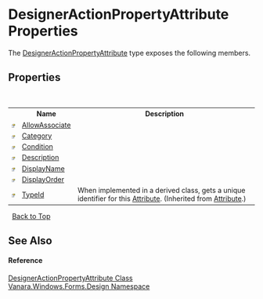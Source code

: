 # DesignerActionPropertyAttribute Properties
 

The <a href="f2f97ceb-70b8-97cf-6663-84b7d3342650">DesignerActionPropertyAttribute</a> type exposes the following members.


## Properties
&nbsp;<table><tr><th></th><th>Name</th><th>Description</th></tr><tr><td>![Public property](media/pubproperty.gif "Public property")</td><td><a href="ff3bf641-a33d-0211-ab1c-c4cca96b4e2f">AllowAssociate</a></td><td /></tr><tr><td>![Public property](media/pubproperty.gif "Public property")</td><td><a href="b0164bfa-b89a-5521-d226-92f3894312bd">Category</a></td><td /></tr><tr><td>![Public property](media/pubproperty.gif "Public property")</td><td><a href="76706121-aa6a-92b0-c6a1-3bd0ce1ab3aa">Condition</a></td><td /></tr><tr><td>![Public property](media/pubproperty.gif "Public property")</td><td><a href="6b097815-72e2-9e3b-f5ba-aa031370fa12">Description</a></td><td /></tr><tr><td>![Public property](media/pubproperty.gif "Public property")</td><td><a href="ee8a9df4-26d7-ce28-300a-dff32c23b0d2">DisplayName</a></td><td /></tr><tr><td>![Public property](media/pubproperty.gif "Public property")</td><td><a href="67a84e02-9e02-b03d-233d-8990685344a3">DisplayOrder</a></td><td /></tr><tr><td>![Public property](media/pubproperty.gif "Public property")</td><td><a href="http://msdn2.microsoft.com/en-us/library/sa1bf03e" target="_blank">TypeId</a></td><td>
When implemented in a derived class, gets a unique identifier for this <a href="http://msdn2.microsoft.com/en-us/library/e8kc3626" target="_blank">Attribute</a>.
 (Inherited from <a href="http://msdn2.microsoft.com/en-us/library/e8kc3626" target="_blank">Attribute</a>.)</td></tr></table>&nbsp;
<a href="#designeractionpropertyattribute-properties">Back to Top</a>

## See Also


#### Reference
<a href="f2f97ceb-70b8-97cf-6663-84b7d3342650">DesignerActionPropertyAttribute Class</a><br /><a href="47183544-7c44-c1e2-cf57-c68e49a55933">Vanara.Windows.Forms.Design Namespace</a><br />
